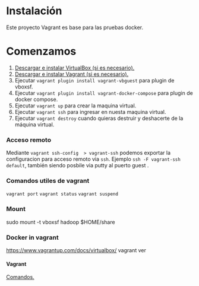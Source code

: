 # Instalación

Este proyecto Vagrant es base para las pruebas docker.


# Comenzamos

1.  [Descargar e instalar VirtualBox (si es necesario).](https://www.virtualbox.org/wiki/Downloads)
2.  [Descargar e instalar Vagrant (si es necesario).](http://www.vagrantup.com/downloads.html)
3.  Ejecutar ```vagrant plugin install vagrant-vbguest```  para plugin de vboxsf.
4.  Ejecutar ```vagrant plugin install vagrant-docker-compose```  para plugin de docker compose.
5.  Ejecutar ```vagrant up```  para crear la maquina virtual.
6.  Ejecutar ```vagrant ssh``` para ingresar en nuesta maquina virtual.
7.  Ejecutar ```vagrant destroy``` cuando quieras destruir y deshacerte de la máquina virtual.



### Acceso remoto
Mediante  ```vagrant ssh-config  > vagrant-ssh``` podemos exportar la configuracion para acceso remoto via ```ssh```.
Ejemplo  ```ssh -F vagrant-ssh default```, también siendo posbile via putty al puerto guest .

### Comandos utiles de vagrant
```vagrant port```
```vagrant status```
```vagrant suspend```


### Mount
sudo mount -t vboxsf hadoop $HOME/share


### Docker in vagrant
https://www.vagrantup.com/docs/virtualbox/                       vagrant ver


#### Vagrant
[Comandos.](https://www.vagrantup.com/docs/cli/)

